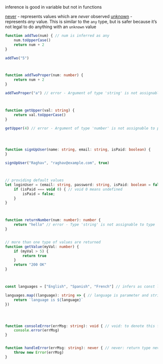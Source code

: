 inference is good in variable but not in functions

[never](https://www.typescriptlang.org/docs/handbook/2/functions.html#never) - represents values which are _never_ observed
[unknown](https://www.typescriptlang.org/docs/handbook/2/functions.html#unknown) - represents _any_ value. This is similar to the `any` type, but is safer because it’s not legal to do anything with an `unknown` value

```ts
function addTwo(num) { // num is inferred as any
    num.toUpperCase()
    return num + 2
}

addTwo("5")



function addTwoProper(num: number) {
    return num + 2
}

addTwoProper("a") // error - Argument of type 'string' is not assignable to parameter of type 'number'.ts(2345)



function getUpper(val: string) {
    return val.toUpperCase()
}

getUpper(4) // error - Argument of type 'number' is not assignable to parameter of type 'string'.ts(2345)




function signUpUser(name: string, email: string, isPaid: boolean) {
}

signUpUser("Raghav", "raghav@example.com", true)



// providing default values
let loginUser = (email: string, password: string, isPaid: boolean = false) => {
    if (isPaid === void 0) { // void 0 means undefined
        isPaid = false;
    }
}



function returnNumber(num: number): number {
    return "hello" // error - Type 'string' is not assignable to type 'number'.ts(2322)
}


// more than one type of values are returned
function getValue(myVal: number) {
    if (myVal > 5) {
        return true
    }
    return "200 OK"
}



const languages = ["English", "Spanish", "French"] // infers as const languages: string[]

languages.map((language): string => { // language is parameter and string is the return type
    return `language is ${language}`
})




function consoleError(errMsg: string): void { // void: to denote this function does not return anything
    console.error(errMsg)
}


function handleError(errMsg: string): never { // never: return type never observed
    throw new Error(errMsg)
}
```